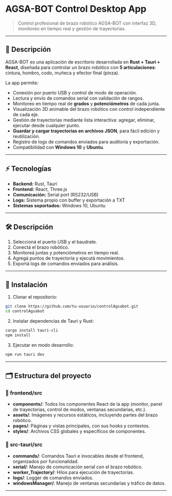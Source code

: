 # AGSA-BOT Control Desktop App

> Control profesional de brazo robótico AGSA-BOT con interfaz 3D, monitoreo en tiempo real y gestión de trayectorias.

---

## 🔹 Descripción

AGSA-BOT es una aplicación de escritorio desarrollada en **Rust + Tauri + React**, diseñada para controlar un brazo robótico con **5 articulaciones**: cintura, hombro, codo, muñeca y efector final (pinza).  

La app permite:

- Conexión por puerto USB y control de modo de operación.
- Lectura y envío de comandos serial con validación de rangos.
- Monitoreo en tiempo real de **grados** y **potenciómetros** de cada junta.
- Visualización 3D animable del brazo robótico con control independiente de cada eje.
- Gestión de trayectorias mediante lista interactiva: agregar, eliminar, ejecutar desde cualquier punto.
- **Guardar y cargar trayectorias en archivos JSON**, para fácil edición y reutilización.
- Registro de logs de comandos enviados para auditoría y exportación.
- Compatibilidad con **Windows 10** y **Ubuntu**.

---

## ⚡ Tecnologías

- **Backend:** Rust, Tauri
- **Frontend:** React, Three.js
- **Comunicación:** Serial port (RS232/USB)
- **Logs:** Sistema propio con buffer y exportación a TXT
- **Sistemas soportados:** Windows 10, Ubuntu

---


## 🛠 Descripción

1. Seleccioná el puerto USB y el baudrate.
2. Conectá el brazo robótico.
3. Monitoreá juntas y potenciómetros en tiempo real.
4. Agregá puntos de trayectoria y ejecutá movimientos.
5. Exportá logs de comandos enviados para análisis.

---

## 🚀 Instalación

1. Clonar el repositorio:

```bash
git clone https://github.com/tu-usuario/controlAgsabot.git
cd controlAgsabot
```
2. Instalar dependencias de Tauri y Rust:

```bash
cargo install tauri-cli
npm install
```

3. Ejecutar en modo desarrollo:

```bash
npm run tauri dev
```

---

## 🗂 Estructura del proyecto

### 📁 frontend/src
- **components/**: Todos los componentes React de la app (monitor, panel de trayectorias, control de modos, ventanas secundarias, etc.).
- **assets/**: Imágenes y recursos estáticos, incluyendo partes del brazo robótico.
- **pages/**: Páginas y vistas principales, con sus hooks y contextos.
- **styles/**: Archivos CSS globales y específicos de componentes.

### 📁 src-tauri/src
- **commands/**: Comandos Tauri e invocables desde el frontend, organizados por funcionalidad.
- **serial/**: Manejo de comunicación serial con el brazo robótico.
- **worker_Trajectory/**: Hilos para ejecución de trayectorias.
- **logs/**: Logger de comandos enviados.
- **windowsManager/**: Manejo de ventanas secundarias y tráfico de datos.

---
